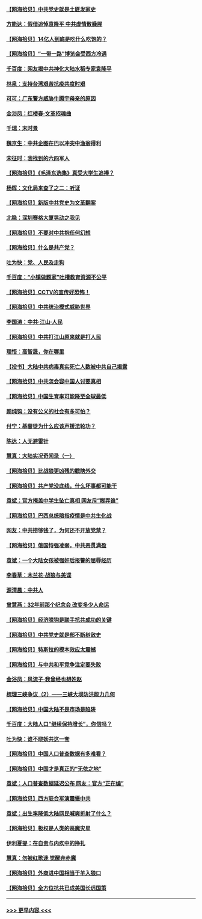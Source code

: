 #### [【网海拾贝】中共党史就是土匪发家史](../pages/nsc993/n12976478.md?t=05271102) 
#### [方能达：假借追悼袁隆平 中共虚情散臊腥](../pages/nsc993/n12976396.md?t=05271102) 
#### [【网海拾贝】14亿人到底是吃什么吃饱的？](../pages/nsc993/n12974125.md?t=05271102) 
#### [【网海拾贝】“一带一路”博览会受西方冷遇](../pages/nsc993/n12971787.md?t=05271102) 
#### [千百度：网友揭中共神化大陆水稻专家袁隆平](../pages/nsc993/n12971733.md?t=05271102) 
#### [林泉：支持台湾艰苦抗疫共度时艰](../pages/nsc993/n12971350.md?t=05271102) 
#### [可可：广东警方威胁牛腾宇母亲的原因](../pages/nsc993/n12971100.md?t=05271102) 
#### [金浴凤：红楼春·文革招魂曲](../pages/nsc993/n12970354.md?t=05271102) 
#### [千瑞：末时景](../pages/nsc993/n12970337.md?t=05271102) 
#### [魏京生：中共企图在巴以冲突中渔翁得利](../pages/nsc993/n12970286.md?t=05271102) 
#### [宋征时：我找到的六四军人](../pages/nsc993/n12970213.md?t=05271102) 
#### [【网海拾贝】《毛泽东选集》真受大学生追捧？](../pages/nsc993/n12968779.md?t=05271102) 
#### [杨晖：文化局来查了之二：听证](../pages/nsc993/n12966528.md?t=05271102) 
#### [【网海拾贝】新版中共党史为文革翻案](../pages/nsc993/n12967526.md?t=05271102) 
#### [北隐：深圳赛格大厦晃动之我见](../pages/nsc993/n12967393.md?t=05271102) 
#### [【网海拾贝】不要对中共抱任何幻想](../pages/nsc993/n12965222.md?t=05271102) 
#### [【网海拾贝】什么是共产党？](../pages/nsc993/n12962781.md?t=05271102) 
#### [吐为快：党、人民及走狗](../pages/nsc993/n12962747.md?t=05271102) 
#### [千百度：“小镇做题家”吐槽教育资源不公平](../pages/nsc993/n12962705.md?t=05271102) 
#### [【网海拾贝】CCTV的宣传好恐怖！](../pages/nsc993/n12959984.md?t=05271102) 
#### [【网海拾贝】中共统治模式威胁世界](../pages/nsc993/n12957622.md?t=05271102) 
#### [李国涛：中共‧江山‧人民](../pages/nsc993/n12957502.md?t=05271102) 
#### [【网海拾贝】中共打江山原来就是打人民](../pages/nsc993/n12954345.md?t=05271102) 
#### [理悟：高智晟，你在哪里](../pages/nsc993/n12953115.md?t=05271102) 
#### [【投书】大陆中共病毒真实死亡人数被中共自己揭露](../pages/nsc993/n12953050.md?t=05271102) 
#### [【网海拾贝】中共怎会容中国人讨要真相](../pages/nsc993/n12952161.md?t=05271102) 
#### [【网海拾贝】中国生育率可能降至全球最低](../pages/nsc993/n12948793.md?t=05271102) 
#### [颜纯钩：没有公义的社会有多可怕？](../pages/nsc993/n12947626.md?t=05271102) 
#### [付宁：基督徒为什么应该声援法轮功？](../pages/nsc993/n12947233.md?t=05271102) 
#### [陈达：人无避雷针](../pages/nsc993/n12947098.md?t=05271102) 
#### [慧真：大陆实况奇闻录（一）](../pages/nsc993/n12945811.md?t=05271102) 
#### [【网海拾贝】比战狼更凶残的戳瞎外交](../pages/nsc993/n12945717.md?t=05271102) 
#### [【网海拾贝】共产党没底线，什么坏事都可能干](../pages/nsc993/n12942090.md?t=05271102) 
#### [袁斌：官方掩盖中学生坠亡真相 网友斥“糊弄谁”](../pages/nsc993/n12942029.md?t=05271102) 
#### [【网海拾贝】巴西总统暗指疫情是中共生化战](../pages/nsc993/n12938999.md?t=05271102) 
#### [网友：中共捞够钱了，为何还不开放党禁？](../pages/nsc993/n12938952.md?t=05271102) 
#### [【网海拾贝】俄国恃强凌弱，中共恶贯满盈](../pages/nsc993/n12936626.md?t=05271102) 
#### [袁斌：一个大陆女孩被强奸后报警的屈辱经历](../pages/nsc993/n12936547.md?t=05271102) 
#### [李春草：木兰花·战狼与美谍](../pages/nsc993/n12935995.md?t=05271102) 
#### [源清晨：中共人](../pages/nsc993/n12935589.md?t=05271102) 
#### [曾慧燕：32年前那个纪念会 改变多少人命运](../pages/nsc993/n12934233.md?t=05271102) 
#### [【网海拾贝】经济脱钩是联手抗共成功的关键](../pages/nsc993/n12934176.md?t=05271102) 
#### [【网海拾贝】中共党史就是部不断树敌史](../pages/nsc993/n12932844.md?t=05271102) 
#### [【网海拾贝】特斯拉的模本效应太震撼](../pages/nsc993/n12925626.md?t=05271102) 
#### [【网海拾贝】与中共和平竞争注定要失败](../pages/nsc993/n12923326.md?t=05271102) 
#### [金浴凤：风流子‧我曾经也想姓赵](../pages/nsc993/n12920911.md?t=05271102) 
#### [梳理三峡争议（2）——三峡大坝防洪能力几何](../pages/nsc993/n12920173.md?t=05271102) 
#### [【网海拾贝】中国大陆不是市场是陷阱](../pages/nsc993/n12920143.md?t=05271102) 
#### [千百度：大陆人口“继续保持增长”，你信吗？](../pages/nsc993/n12918946.md?t=05271102) 
#### [吐为快：谁不晓妖共这一套](../pages/nsc993/n12918941.md?t=05271102) 
#### [【网海拾贝】中国人口普查数据有多难看？](../pages/nsc993/n12917822.md?t=05271102) 
#### [【网海拾贝】中国才是真正的“无依之地”](../pages/nsc993/n12915845.md?t=05271102) 
#### [袁斌：人口普查数据延迟公布 网友：官方“正在编”](../pages/nsc993/n12915748.md?t=05271102) 
#### [【网海拾贝】西方联合军演震慑中共](../pages/nsc993/n12913466.md?t=05271102) 
#### [袁斌：出生率降低大陆网民喊爽折射了什么？](../pages/nsc993/n12913365.md?t=05271102) 
#### [【网海拾贝】极权是人类的恶魔灾星](../pages/nsc993/n12910697.md?t=05271102) 
#### [伊利夏提：在自责与内疚中的挣扎](../pages/nsc993/n12910493.md?t=05271102) 
#### [慧真：勿被红歌迷 觉醒弃赤魔](../pages/nsc993/n12910485.md?t=05271102) 
#### [【网海拾贝】外商进中国相当于羊入狼口](../pages/nsc993/n12908274.md?t=05271102) 
#### [【网海拾贝】全方位抗共已成美国长远国策](../pages/nsc993/n12906878.md?t=05271102) 

----
#### [ >>> 更早内容 <<< ](../indexes/nsc993-earlier.md)

